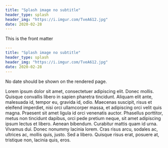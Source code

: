 ```yaml
---
title: "Splash image no subtitle"
header_type: splash
header_img: "https://i.imgur.com/TveA612.jpg"
date: 2020-02-28
---
```


This is the front matter

```yaml
---
title: "Splash image no subtitle"
header_type: splash
header_img: "https://i.imgur.com/TveA612.jpg"
date: 2020-02-28
---
```

No date should be shown on the rendered page.

Lorem ipsum dolor sit amet, consectetuer adipiscing elit. Donec mollis. Quisque convallis libero in sapien pharetra tincidunt. Aliquam elit ante, malesuada id, tempor eu, gravida id, odio. Maecenas suscipit, risus et eleifend imperdiet, nisi orci ullamcorper massa, et adipiscing orci velit quis magna. Praesent sit amet ligula id orci venenatis auctor. Phasellus porttitor, metus non tincidunt dapibus, orci pede pretium neque, sit amet adipiscing ipsum lectus et libero. Aenean bibendum. Curabitur mattis quam id urna. Vivamus dui. Donec nonummy lacinia lorem. Cras risus arcu, sodales ac, ultrices ac, mollis quis, justo. Sed a libero. Quisque risus erat, posuere at, tristique non, lacinia quis, eros.

